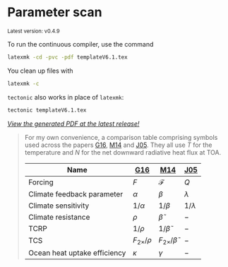 # Parameter scan

<sup>Latest version: v0.4.9</sup> <!-- x-release-please-version -->

To run the continuous compiler, use the command

```bash
latexmk -cd -pvc -pdf templateV6.1.tex
```

You clean up files with

```bash
latexmk -c
```

`tectonic` also works in place of `latexmk`:

```bash
tectonic templateV6.1.tex
```

<!-- dprint-ignore-start -->
[_View the generated PDF at the latest release!_](https://github.com/engeir/parameter-scan/releases/download/v0.4.9/templateV6.1.pdf) <!-- x-release-please-version -->
<!-- dprint-ignore-end -->

> For my own convenience, a comparison table comprising symbols used across the papers
> [G16], [M14] and [J05]. They all use $T$ for the temperature and $N$ for the net
> downward radiative heat flux at TOA.
>
> | Name                         | [G16]              | [M14]                       | [J05]       |
> | ---------------------------- | ------------------ | --------------------------- | ----------- |
> | Forcing                      | $F$                | $\mathcal{F}$               | $Q$         |
> | Climate feedback parameter   | $\alpha$           | $\beta$                     | $\lambda$   |
> | Climate sensitivity          | $1/\alpha$         | $1/\beta$                   | $1/\lambda$ |
> | Climate resistance           | $\rho$             | $\tilde{\beta}$             | $-$         |
> | TCRP                         | $1/\rho$           | $1/\tilde{\beta}$           | $-$         |
> | TCS                          | $F_{2\times}/\rho$ | $F_{2\times}/\tilde{\beta}$ | $-$         |
> | Ocean heat uptake efficiency | $\kappa$           | $\gamma$                    | $-$         |

[G16]: https://doi.org/10.1007/s00382-016-3055-1
[M14]: https://doi.org/10.1175/JCLI-D-14-00214.1
[J05]: https://doi.org/10.1007/s00382-005-0066-8
